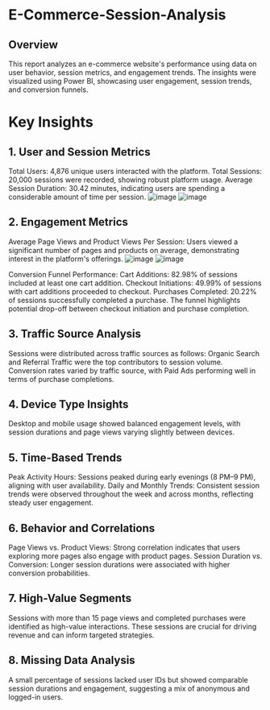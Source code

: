 # E-Commerce-Session-Analysis
## Overview
This report analyzes an e-commerce website's performance using data on user behavior, session metrics, and engagement trends. The insights were visualized using Power BI, showcasing user engagement, session trends, and conversion funnels.

# Key Insights
## 1. User and Session Metrics
Total Users: 4,876 unique users interacted with the platform.
Total Sessions: 20,000 sessions were recorded, showing robust platform usage.
Average Session Duration: 30.42 minutes, indicating users are spending a considerable amount of time per session.
![image](https://github.com/user-attachments/assets/a0d94ed1-2c05-4ef6-9292-bb4c9e070511)
![image](https://github.com/user-attachments/assets/7581a499-b297-4039-9514-51c3fa7962ca)

## 2. Engagement Metrics
Average Page Views and Product Views Per Session:
Users viewed a significant number of pages and products on average, demonstrating interest in the platform's offerings.
![image](https://github.com/user-attachments/assets/dc718f8e-1698-47ee-bb82-e2972e640d41)
![image](https://github.com/user-attachments/assets/dd007134-0da3-4a3e-958d-ba847de74e47)

Conversion Funnel Performance:
Cart Additions: 82.98% of sessions included at least one cart addition.
Checkout Initiations: 49.99% of sessions with cart additions proceeded to checkout.
Purchases Completed: 20.22% of sessions successfully completed a purchase.
The funnel highlights potential drop-off between checkout initiation and purchase completion.

## 3. Traffic Source Analysis
Sessions were distributed across traffic sources as follows:
Organic Search and Referral Traffic were the top contributors to session volume.
Conversion rates varied by traffic source, with Paid Ads performing well in terms of purchase completions.

## 4. Device Type Insights
Desktop and mobile usage showed balanced engagement levels, with session durations and page views varying slightly between devices.

## 5. Time-Based Trends
Peak Activity Hours: Sessions peaked during early evenings (8 PM–9 PM), aligning with user availability.
Daily and Monthly Trends: Consistent session trends were observed throughout the week and across months, reflecting steady user engagement.

## 6. Behavior and Correlations
Page Views vs. Product Views: Strong correlation indicates that users exploring more pages also engage with product pages.
Session Duration vs. Conversion: Longer session durations were associated with higher conversion probabilities.

## 7. High-Value Segments
Sessions with more than 15 page views and completed purchases were identified as high-value interactions. These sessions are crucial for driving revenue and can inform targeted strategies.

## 8. Missing Data Analysis
A small percentage of sessions lacked user IDs but showed comparable session durations and engagement, suggesting a mix of anonymous and logged-in users.
